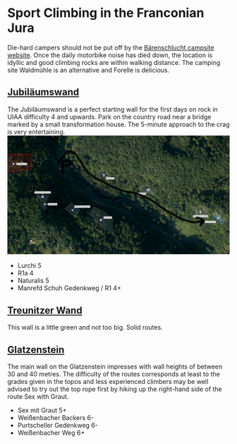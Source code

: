 # Sport Climbing in the Franconian Jura

Die-hard campers should not be put off by the [Bärenschlucht campsite website](http://www.baerenschlucht-camping.de/).
Once the daily motorbike noise has died down, the location is idyllic and good climbing rocks are within walking distance.
The camping site Waldmühle is an alternative and Forelle is delicious.

## [Jubiläumswand](https://www.thecrag.com/de/klettern/germany/frankenjura/jubilaumswand)

The Jubiläumswand is a perfect starting wall for the first days on rock in UIAA difficulty 4 and upwards.
Park on the country road near a bridge marked by a small transformation house.
The 5-minute approach to the crag is very entertaining.
![alt text](assets/2024_05_01_frankenjura_01.png)

- Lurchi 5
- R1a 4
- Naturalis 5
- Manrefd Schuh Gedenkweg / R1 4+

##

## [Treunitzer Wand](https://www.thecrag.com/climbing/germany/frankenjura/treunitzer-wand)

This wall is a little green and not too big. Solid routes.

## [Glatzenstein](https://www.thecrag.com/de/klettern/germany/frankenjura/glatzenstein)

The main wall on the Glatzenstein impresses with wall heights of between 30 and 40 metres.
The difficulty of the routes corresponds at least to the grades given in the topos and
less experienced climbers may be well advised to try out the top rope first by hiking up the right-hand side of the route Sex with Graut.

- Sex mit Graut 5+
- Weißenbacher Backers 6-
- Purtscheller Gedenkweg 6-
- Weißenbacher Weg 6+
